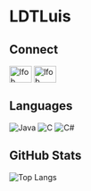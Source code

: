 # LDTLuis

## Connect

<p align="left">
   <a href="https://linkedin.com/in/lfobproff/" target="blank"><img align="center" src="https://raw.githubusercontent.com/rahuldkjain/github-profile-readme-generator/master/src/images/icons/Social/linked-in-alt.svg" alt="lfob" height="30" width="40" /></a>
  <a href="https://instagram.com/ldt0luis_" target="blank"><img align="center" src="https://raw.githubusercontent.com/rahuldkjain/github-profile-readme-generator/master/src/images/icons/Social/instagram.svg" alt="lfob" height="30" width="40" /></a>
  
  </p>
  

## Languages

![Java](https://img.shields.io/badge/java-black.svg?style=for-the-badge&logo=openjdk&logoColor=white)
![C](https://img.shields.io/badge/C-black?style=for-the-badge&logo=c&logoColor=white)
![C#](https://img.shields.io/badge/C%23-black?style=for-the-badge&logo=c-sharp&logoColor=white)

## GitHub Stats
![Top Langs](https://github-readme-stats-git-masterrstaa-rickstaa.vercel.app/api/top-langs/?username=LDTLuis&bg_color=000&border_color=30A3DC&title_color=E94D5F&text_color=FFF)

